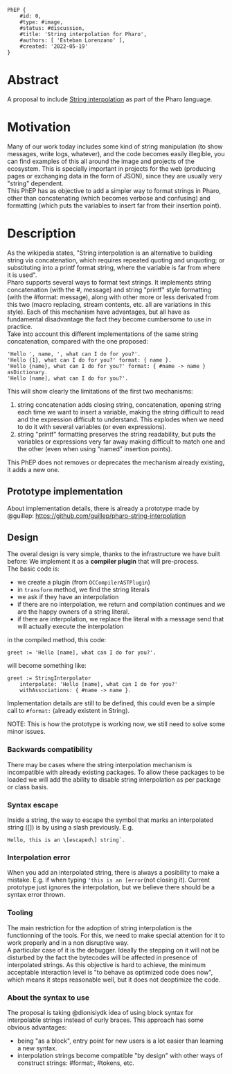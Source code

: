 ```
PhEP {
	#id: 0,
	#type: #image,
	#status: #discussion,
	#title: 'String interpolation for Pharo',
	#authors: [ 'Esteban Lorenzano' ],
	#created: '2022-05-19'
}
```

# Abstract
A proposal to include [String interpolation](https://en.wikipedia.org/wiki/String_interpolation) as part of the Pharo language.

# Motivation
Many of our work today includes some kind of string manipulation (to show messages, write logs, whatever), and the code becomes easily illegible, you can find examples of this all around the image and projects of the ecosystem. This is specially important in projects for the web (producing pages or exchanging data in the form of JSON), since they are usually very "string" dependent.  
This PhEP has as objective to add a simpler way to format strings in Pharo, other than concatenating (which becomes verbose and confusing) and formatting (which puts the variables to insert far from their insertion point).  

# Description 
As the wikipedia states, "String interpolation is an alternative to building string via concatenation, which requires repeated quoting and unquoting; or substituting into a printf format string, where the variable is far from where it is used".  
Pharo supports several ways to format text strings. It implements string concatenation (with the #, message) and string "printf" style formatting (with the #format: message), along with other more or less derivated from this two (macro replacing, stream contents, etc. all are variations in this style).
Each of this mechanism have advantages, but all have as fundamental disadvantage the fact they become cumbersome to use in practice.  
Take into account this different implementations of the same string concatenation, compared with the one proposed:  
```Smalltalk
'Hello ', name, ', what can I do for you?'.
'Hello {1}, what can I do for you?' format: { name }.
'Hello {name}, what can I do for you?' format: { #name -> name } asDictionary.
'Hello [name], what can I do for you?'.
```
This will show clearly the limitations of the first two mechanisms:  
1. string concatenation adds closing string, concatenation, opening string each time we want to insert a variable, making the string difficult to read and the expression difficult to understand. This explodes when we need to do it with several variables (or even expressions).  
2. string "printf" formatting preserves the string readability, but puts the variables or expressions very far away making difficult to match one and the other (even when using "named" insertion points).  

This PhEP does not removes or deprecates the mechanism already existing, it adds a new one.  

## Prototype implementation

About implementation details, there is already a prototype made by @guillep: https://github.com/guillep/pharo-string-interpolation

## Design

The overal design is very simple, thanks to the infrastructure we have built before: We implement it as a **compiler plugin** that will pre-process.  
The basic code is: 

- we create a plugin (from `OCCompilerASTPlugin`)
- in `transform` method, we find the string literals
- we ask if they have an interpolation
- if there are no interpolation, we return and compilation continues and we are the happy owners of a string literal.
- if there are interpolation, we replace the literal with a message send that will actually execute the interpolation
	
in the compiled method, this code:
```Smalltalk
greet := 'Hello [name], what can I do for you?'.
```
will become something like: 
```Smalltalk
greet := StringInterpolator 
	interpolate: 'Hello [name], what can I do for you?'
	withAssociations: { #name -> name }.
```

Implementation details are still to be defined, this could even be a simple call to `#format:` (already existent in String).  

NOTE: This is how the prototype is working now, we still need to solve some minor issues. 


### Backwards compatibility
There may be cases where the string interpolation mechanism is incompatible with already existing packages. To allow these packages to be loaded we will add the ability to disable string interpolation as per package or class basis.

### Syntax escape
Inside a string, the way to escape the symbol that marks an interpolated string ([]) is by using a slash previously. E.g.
```Smalltalk
Hello, this is an \[escaped\] string`.
```

### Interpolation error
When you add an interpolated string, there is always a posibility to make a mistake. E.g. if when typing `'this is an [error`(not closing it). Current prototype just ignores the interpolation, but we believe there should be a syntax error thrown.

### Tooling
The main restriction for the adoption of string interpolation is the functionning of the tools. For this, we need to make special attention for it to work properly and in a non disruptive way.  
A particular case of it is the debugger. Ideally the stepping on it will not be disturbed by the fact the bytecodes will be affected in presence of interpolated strings. As this objective is hard to achieve, the minimum acceptable interaction level is "to behave as optimized code does now", which means it steps reasonable well, but it does not deoptimize the code.  

### About the syntax to use
The proposal is taking @dionisiydk idea of using block syntax for interpolable strings instead of curly braces. This approach has some obvious advantages: 
- being "as a block", entry point for new users is a lot easier than learning a new syntax.
- interpolation strings become compatible "by design" with other ways of construct strings: #format:, #tokens, etc.

